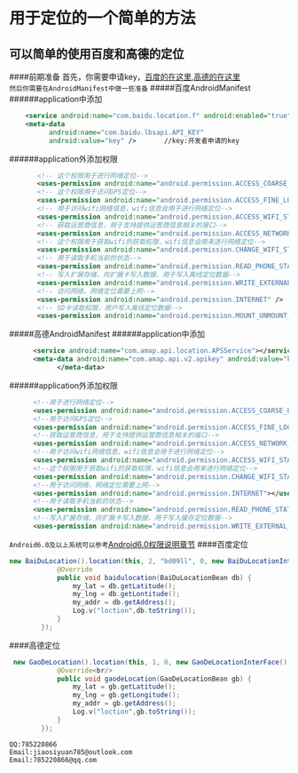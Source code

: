 # 用于定位的一个简单的方法
## 可以简单的使用百度和高德的定位
####前期准备
  首先，你需要申请key，[百度的在这里](http://lbsyun.baidu.com/apiconsole/key/create),[高德的在这里](http://lbs.amap.com/dev/#/)<br/>
`然后你需要在AndroidManifest中做一些准备`
#####百度AndroidManifest
######application中添加
```xml
    <service android:name="com.baidu.location.f" android:enabled="true" android:process=":remote"></service>
    <meta-data
          android:name="com.baidu.lbsapi.API_KEY"
          android:value="key" />       //key:开发者申请的key
```
######application外添加权限
```xml
       <!-- 这个权限用于进行网络定位-->
       <uses-permission android:name="android.permission.ACCESS_COARSE_LOCATION"></uses-permission>
       <!-- 这个权限用于访问GPS定位-->
       <uses-permission android:name="android.permission.ACCESS_FINE_LOCATION"></uses-permission>
       <!-- 用于访问wifi网络信息，wifi信息会用于进行网络定位-->
       <uses-permission android:name="android.permission.ACCESS_WIFI_STATE"></uses-permission>
       <!-- 获取运营商信息，用于支持提供运营商信息相关的接口-->
       <uses-permission android:name="android.permission.ACCESS_NETWORK_STATE"></uses-permission>
       <!-- 这个权限用于获取wifi的获取权限，wifi信息会用来进行网络定位-->
       <uses-permission android:name="android.permission.CHANGE_WIFI_STATE"></uses-permission>
       <!-- 用于读取手机当前的状态-->
       <uses-permission android:name="android.permission.READ_PHONE_STATE"></uses-permission>
       <!-- 写入扩展存储，向扩展卡写入数据，用于写入离线定位数据-->
       <uses-permission android:name="android.permission.WRITE_EXTERNAL_STORAGE"></uses-permission>
       <!-- 访问网络，网络定位需要上网-->
       <uses-permission android:name="android.permission.INTERNET" />
       <!-- SD卡读取权限，用户写入离线定位数据-->
       <uses-permission android:name="android.permission.MOUNT_UNMOUNT_FILESYSTEMS"></uses-permission>
```
#####高德AndroidManifest
######application中添加
```xml
      <service android:name="com.amap.api.location.APSService"></service>
      <meta-data android:name="com.amap.api.v2.apikey" android:value="key">//开发者申请的key      
            </meta-data>
```
######application外添加权限
```xml
      <!--用于进行网络定位-->
      <uses-permission android:name="android.permission.ACCESS_COARSE_LOCATION"></uses-permission>
      <!--用于访问GPS定位-->
      <uses-permission android:name="android.permission.ACCESS_FINE_LOCATION"></uses-permission>
      <!--获取运营商信息，用于支持提供运营商信息相关的接口-->
      <uses-permission android:name="android.permission.ACCESS_NETWORK_STATE"></uses-permission>
      <!--用于访问wifi网络信息，wifi信息会用于进行网络定位-->
      <uses-permission android:name="android.permission.ACCESS_WIFI_STATE"></uses-permission>
      <!--这个权限用于获取wifi的获取权限，wifi信息会用来进行网络定位-->
      <uses-permission android:name="android.permission.CHANGE_WIFI_STATE"></uses-permission>
      <!--用于访问网络，网络定位需要上网-->
      <uses-permission android:name="android.permission.INTERNET"></uses-permission>
      <!--用于读取手机当前的状态-->
      <uses-permission android:name="android.permission.READ_PHONE_STATE"></uses-permission>
      <!--写入扩展存储，向扩展卡写入数据，用于写入缓存定位数据-->
      <uses-permission android:name="android.permission.WRITE_EXTERNAL_STORAGE"></uses-permission>
```
`Android6.0及以上系统可以参考`[Android6.0权限说明章节](http://lbs.amap.com/api/android-location-sdk/guide/android-6-0-permission/#t1)
####百度定位
```Java
new BaiDuLocation().location(this, 2, "bd09ll", 0, new BaiDuLocationInterFace() {
            @Override
            public void baidulocation(BaiDuLocationBean db) {
                my_lat = db.getLatitude();
                my_lng = db.getLontitude();
                my_addr = db.getAddress();
                Log.v("loction",db.toString());
            }
        });
```
####高德定位
```Java
 new GaoDeLocation().location(this, 1, 0, new GaoDeLocationInterFace() {
            @Override<br/>
            public void gaodeLocation(GaoDeLocationBean gb) {
                my_lat = gb.getLatitude();
                my_lng = gb.getLongitude();
                my_addr = gb.getAddress();
                Log.v("loction",gb.toString());
            }
        });
```
`QQ:785220866`<br/>
`Email:jiaosiyuan785@outlook.com`<br/>
`Email:785220866@qq.com`
